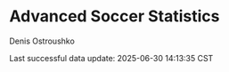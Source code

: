 # Advanced Soccer Statistics
Denis Ostroushko

<!-- gfm -->

Last successful data update: 2025-06-30 14:13:35 CST
